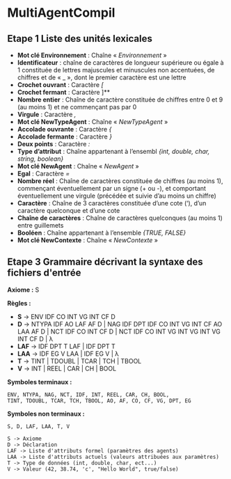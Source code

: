 
# MultiAgentCompil

## Etape 1 Liste des unités lexicales
- **Mot clé Environnement** : Chaîne « *Environnement* »
- **Identificateur** : chaîne de caractères de longueur supérieure ou égale à 1 constituée de lettres majuscules et minuscules non accentuées, de chiffres et de « _ », dont le premier caractère est une lettre
- **Crochet ouvrant** : Caractère *[*
- **Crochet fermant** : Caractère ]**
- **Nombre entier** : Chaîne de caractère constituée de chiffres entre 0 et 9 (au moins 1) et ne commençant pas par 0
- **Virgule** : Caractère *,*
- **Mot clé NewTypeAgent** : Chaîne « *NewTypeAgent* »
- **Accolade ouvrante** : Caractère *{*
- **Accolade fermante** : Caractère *}*
- **Deux points** : Caractère *:*
- **Type d’attribut** : Chaîne appartenant à l’ensembl *{int, double, char, string, boolean}*
- **Mot clé NewAgent** : Chaîne « *NewAgent* »
- **Egal** : Caractère *=*
- **Nombre réel** : Chaîne de caractères constituée de chiffres (au moins 1), commençant éventuellement par un signe (+ ou -), et comportant éventuellement une virgule (précédée et suivie d’au moins un chiffre)
- **Caractère** : Chaîne de 3 caractères constituée d’une cote (‘), d’un caractère quelconque et d’une cote
- **Chaîne de caractères** : Chaîne de caractères quelconques (au moins 1) entre guillemets
- **Booléen** : Chaîne appartenant à l’ensemble *{TRUE, FALSE}*
- **Mot clé NewContexte** : Chaîne « *NewContexte* »

## Etape 3 Grammaire décrivant la syntaxe des fichiers d'entrée 

**Axiome :**  S 

**Règles :**  
- **S** -> ENV IDF CO INT VG INT CF D 
- **D** -> NTYPA IDF AO LAF AF D | NAG IDF DPT IDF CO INT VG INT CF AO LAA AF D 
   | NCT IDF CO INT CF D | NCT IDF CO INT VG INT VG INT VG INT CF D | λ
- **LAF** -> IDF DPT T LAF | IDF DPT T
- **LAA** -> IDF EG V LAA | IDF EG V | λ
- **T** -> TINT | TDOUBL | TCAR | TCH | TBOOL
- **V** -> INT | REEL | CAR | CH | BOOL

**Symboles terminaux :** 

    ENV, NTYPA, NAG, NCT, IDF, INT, REEL, CAR, CH, BOOL, 
    TINT, TDOUBL, TCAR, TCH, TBOOL, AO, AF, CO, CF, VG, DPT, EG

**Symboles non terminaux :**

    S, D, LAF, LAA, T, V
    
    S -> Axiome
    D -> Déclaration
    LAF -> Liste d'attributs formel (paramètres des agents)
    LAA -> Liste d'attributs actuels (valeurs attribuées aux paramètres)
    T -> Type de données (int, double, char, ect...)
    V -> Valeur (42, 38.74, 'c', "Hello World", true/false)
